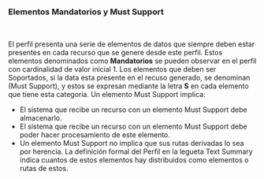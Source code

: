 ### Elementos Mandatorios y Must Support
<br>

El perfil presenta una serie de elementos de datos que siempre deben estar presentes en cada recurso que se genere desde este perfil. Estos elementos denominados como **Mandatorios** se pueden observar en el perfil con cardinalidad de valor inicial 1. Los elementos que deben ser Soportados, si la data esta presente en el recuso generado, se denominan (Must Support), y estos se expresan mediante la letra **S** en cada elemento que tiene esta categoría. Un elemento Must Support implica:

* El sistema que recibe un recurso con un elemento Must Support debe almacenarlo.
* El sistema que recibe un recurso con un elemento Must Support debe poder hacer procesamiento de este elemento.
* Un elemento Must Support no implica que sus rutas derivadas lo sea por herencia.
La definición formal del Perfil en la legueta Text Summary indica cuantos de estos elementos hay distribuidos como elementos o rutas de estos.
<br>